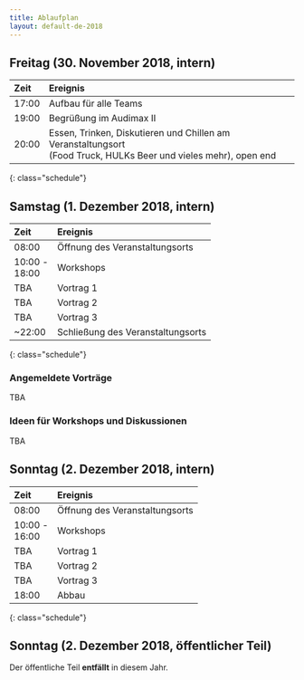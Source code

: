 ```yaml
---
title: Ablaufplan
layout: default-de-2018
---
```


## Freitag (30. November 2018, intern)

| Zeit   | Ereignis                                |
|:-------|:----------------------------------------|
| 17:00  | Aufbau für alle Teams                   |
| 19:00  | Begrüßung im Audimax II                 |
| 20:00  | Essen, Trinken, Diskutieren und Chillen am Veranstaltungsort<br>(Food Truck, HULKs Beer und vieles mehr), open end |
{: class="schedule"}

## Samstag (1. Dezember 2018, intern)

| Zeit             | Ereignis                          |
|:-----------------|:----------------------------------|
| 08:00            | Öffnung des Veranstaltungsorts    |
| 10:00 -<br>18:00 | Workshops                         |
| TBA              | Vortrag 1                         |
| TBA              | Vortrag 2                         |
| TBA              | Vortrag 3                         |
| ~22:00           | Schließung des Veranstaltungsorts |
{: class="schedule"}

### Angemeldete Vorträge

TBA

### Ideen für Workshops und Diskussionen  

TBA

## Sonntag (2. Dezember 2018, intern)

| Zeit             | Ereignis                          |
|:-----------------|:----------------------------------|
| 08:00            | Öffnung des Veranstaltungsorts    |
| 10:00 -<br>16:00 | Workshops                         |
| TBA              | Vortrag 1                         |
| TBA              | Vortrag 2                         |
| TBA              | Vortrag 3                         |
| 18:00            | Abbau                             |
{: class="schedule"} 

## Sonntag (2. Dezember 2018, öffentlicher Teil)

Der öffentliche Teil **entfällt** in diesem Jahr.

